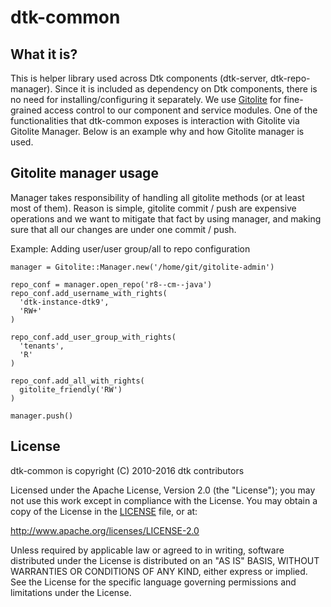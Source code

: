 dtk-common
==========

What it is?
----------------------
This is helper library used across Dtk components (dtk-server, dtk-repo-manager). Since it is included as dependency on Dtk components, there is no need for installing/configuring it separately. We use [Gitolite](https://github.com/sitaramc/gitolite) for fine-grained access control to our component and service modules. One of the functionalities that dtk-common exposes is interaction with Gitolite via Gitolite Manager. Below is an example why and how Gitolite manager is used.

Gitolite manager usage
----------------------
Manager takes responsibility of handling all gitolite methods (or at least most of them). Reason is simple, gitolite commit / push are expensive operations and we want to mitigate that fact by using manager, and making sure that all our changes are under one commit / push.

Example: Adding user/user group/all to repo configuration

    manager = Gitolite::Manager.new('/home/git/gitolite-admin')

    repo_conf = manager.open_repo('r8--cm--java')
    repo_conf.add_username_with_rights(
      'dtk-instance-dtk9', 
      'RW+'
    )

    repo_conf.add_user_group_with_rights(
      'tenants', 
      'R'
    )

    repo_conf.add_all_with_rights(
      gitolite_friendly('RW')
    )

    manager.push()


## License

dtk-common is copyright (C) 2010-2016 dtk contributors

Licensed under the Apache License, Version 2.0 (the "License");
you may not use this work except in compliance with the License.
You may obtain a copy of the License in the [LICENSE](LICENSE) file, or at:

   http://www.apache.org/licenses/LICENSE-2.0

Unless required by applicable law or agreed to in writing, software
distributed under the License is distributed on an "AS IS" BASIS,
WITHOUT WARRANTIES OR CONDITIONS OF ANY KIND, either express or implied.
See the License for the specific language governing permissions and
limitations under the License.

